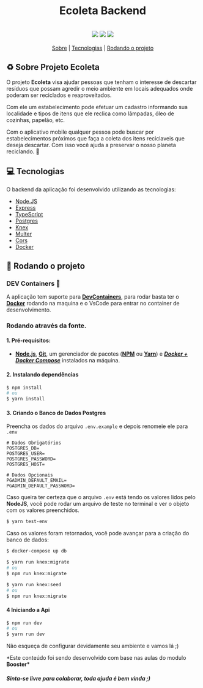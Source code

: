 <h1 style="text-align:center">Ecoleta Backend</h1>
<br>
<div align="center">
    <img src="https://img.shields.io/badge/Server-nodejs-success">
    <img src="https://img.shields.io/badge/%3C%3E-typescript-blueviolet">
    <img src="https://img.shields.io/badge/Database-Postgres-blue">
</div>
<br>

<div align="center">
    <a href="#sobre">Sobre</a> | <a href="#tecnologias">Tecnologias</a> | <a href="#run">Rodando o projeto</a>
</div>

<a id="sobre"></a>

## :recycle: Sobre Projeto Ecoleta

O projeto **Ecoleta** visa ajudar pessoas que tenham o interesse de descartar resíduos que possam agredir o meio ambiente em locais adequados onde poderam ser reciclados e reaproveitados.

Com ele um estabelecimento pode efetuar um cadastro informando sua localidade e tipos de itens que ele reclica como lâmpadas, óleo de cozinhas, papelão, etc.

Com o aplicativo mobile qualquer pessoa pode buscar por estabelecimentos próximos que faça a coleta dos itens reciclaveis que deseja descartar.
Com isso você ajuda a preservar o nosso planeta reciclando. 🥰

<a id="tecnologias"></a>

## :computer: Tecnologias

O backend da aplicação foi desenvolvido utilizando as tecnologias:

- [Node.JS](https://nodejs.org/en/docs/)
- [Express](https://expressjs.com/)
- [TypeScript](https://www.typescriptlang.org/)
- [Postgres](https://www.postgresql.org)
- [Knex](http://knexjs.org/)
- [Multer](https://www.npmjs.com/package/multer)
- [Cors](https://github.com/expressjs/cors)
- [Docker](https://www.docker.com)

<a id="run"></a>

## :running: Rodando o projeto

### DEV Containers 🤯

A aplicação tem suporte para **[DevContainers](https://code.visualstudio.com/docs/remote/containers)**, para rodar basta ter o **[Docker](https://www.docker.com)** rodando na maquina e o VsCode para entrar no container de desenvolvimento.

### Rodando através da fonte.

#### 1. Pré-requisitos:

- **[Node.js](https://nodejs.org/en/)**, **[Git](https://git-scm.com/)**, um gerenciador de pacotes (**[NPM](https://www.npmjs.com/)** ou **[Yarn](https://yarnpkg.com/)**) e **_[Docker + Docker Compose](https://www.docker.com)_** instalados na máquina.

#### 2. Instalando dependências

```bash
$ npm install
# ou
$ yarn install
```

#### 3. Criando o Banco de Dados Postgres

Preencha os dados do arquivo `.env.example` e depois renomeie ele para `.env`

```.env
# Dados Obrigatórios
POSTGRES_DB=
POSTGRES_USER=
POSTGRES_PASSWORD=
POSTGRES_HOST=

# Dados Opcionais
PGADMIN_DEFAULT_EMAIL=
PGADMIN_DEFAULT_PASSWORD=

```

Caso queira ter certeza que o arquivo `.env` está tendo os valores lidos pelo **NodeJS**, você pode rodar um arquivo de teste no terminal e ver o objeto com os valores preenchidos.

```bash
$ yarn test-env
```

Caso os valores foram retornados, você pode avançar para a criação do banco de dados:

```bash
$ docker-compose up db
```

```bash
$ yarn run knex:migrate
# ou
$ npm run knex:migrate

$ yarn run knex:seed
# ou
$ npm run knex:migrate
```

#### 4 Iniciando a Api

```bash
$ npm run dev
# ou
$ yarn run dev
```

Não esqueça de configurar devidamente seu ambiente e vamos lá ;)

\*Este conteúdo foi sendo desenvolvido com base nas aulas do modulo **Booster\***

#### _Sinta-se livre para colaborar, toda ajuda é bem vinda ;)_

<br/>
